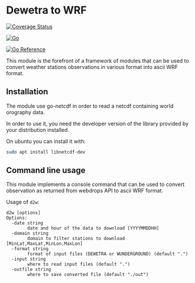 # Dewetra to WRF

[![Coverage Status](https://coveralls.io/repos/github/meteocima/dewetra2wrf/badge.svg?branch=master)](https://coveralls.io/github/meteocima/dewetra2wrf?branch=master)

[![Go](https://github.com/meteocima/dewetra2wrf/actions/workflows/go.yml/badge.svg)](https://github.com/meteocima/dewetra2wrf/actions/workflows/go.yml)

[![Go Reference](https://pkg.go.dev/badge/github.com/meteocima/dewetra2wrf.svg)](https://pkg.go.dev/github.com/meteocima/dewetra2wrf)


This module is the forefront of a framework
of modules that can be used to convert weather
stations observations in various format into ascii
WRF format.


## Installation

The module use go-netcdf in order to read a netcdf
containing world orography data.

In order to use it, you need the developer version of the
library provided by your distribution installed.

On ubuntu you can install it with:

```bash
sudo apt install libnetcdf-dev
```

## Command line usage

This module implements a console command
that can be used to convert observation
as returned from webdrops API to ascii
WRF format.

Usage of `d2w`:

```
d2w [options]
Options:
  -date string
        date and hour of the data to download [YYYYMMDDHH]
  -domain string
        domain to filter stations to download [MinLat,MaxLat,MinLon,MaxLon]
  -format string
        format of input files (DEWETRA or WUNDERGROUND) (default ".")
  -input string
        where to read input files (default ".")
  -outfile string
        where to save converted file (default "./out")
```